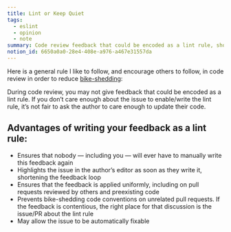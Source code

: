 ```yaml
---
title: Lint or Keep Quiet
tags:
  - eslint
  - opinion
  - note
summary: Code review feedback that could be encoded as a lint rule, should be
notion_id: 6650a0a0-28e4-408e-a976-a467e31557da
---
```

Here is a general rule I like to follow, and encourage others to follow, in code review in order to reduce [bike-shedding](https://thedecisionlab.com/biases/bikeshedding):

During code review, you may not give feedback that could be encoded as a lint rule. If you don’t care enough about the issue to enable/write the lint rule, it’s not fair to ask the author to care enough to update their code.

## Advantages of writing your feedback as a lint rule:

- Ensures that nobody — including you — will ever have to manually write this feedback again
- Highlights the issue in the author’s editor as soon as they write it, shortening the feedback loop
- Ensures that the feedback is applied uniformly, including on pull requests reviewed by others and preexisting code
- Prevents bike-shedding code conventions on unrelated pull requests. If the feedback is contentious, the right place for that discussion is the issue/PR about the lint rule
- May allow the issue to be automatically fixable
